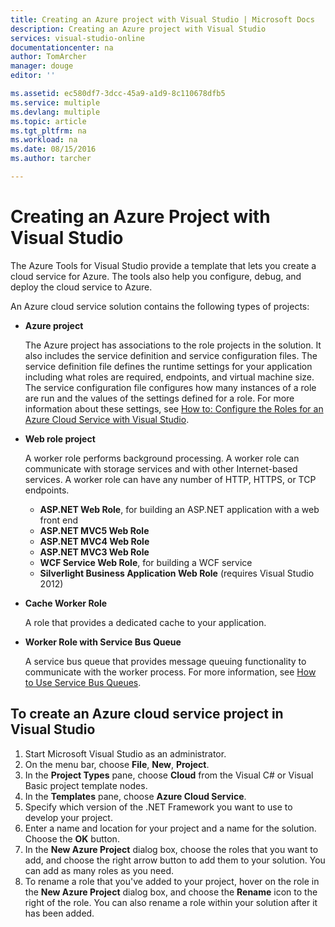 ```yaml
---
title: Creating an Azure project with Visual Studio | Microsoft Docs
description: Creating an Azure project with Visual Studio
services: visual-studio-online
documentationcenter: na
author: TomArcher
manager: douge
editor: ''

ms.assetid: ec580df7-3dcc-45a9-a1d9-8c110678dfb5
ms.service: multiple
ms.devlang: multiple
ms.topic: article
ms.tgt_pltfrm: na
ms.workload: na
ms.date: 08/15/2016
ms.author: tarcher

---
```

# Creating an Azure Project with Visual Studio
The Azure Tools for Visual Studio provide a template that lets you create a cloud service for Azure. The tools also help you configure, debug, and deploy the cloud service to Azure.

An Azure cloud service solution contains the following types of projects:

* **Azure project**
  
    The Azure project has associations to the role projects in the solution. It also includes the service definition and service configuration files. The service definition file defines the runtime settings for your application including what roles are required, endpoints, and virtual machine size. The service configuration file configures how many instances of a role are run and the values of the settings defined for a role. For more information about these settings, see [How to: Configure the Roles for an Azure Cloud Service with Visual Studio](vs-azure-tools-configure-roles-for-cloud-service.md).
* **Web role project**
  
    A worker role performs background processing. A worker role can communicate with storage services and with other Internet-based services. A worker role can have any number of HTTP, HTTPS, or TCP endpoints.
  
  * **ASP.NET Web Role**, for building an ASP.NET application with a web front end
  * **ASP.NET MVC5 Web Role**
  * **ASP.NET MVC4 Web Role**
  * **ASP.NET MVC3 Web Role**
  * **WCF Service Web Role**, for building a WCF service
  * **Silverlight Business Application Web Role** (requires Visual Studio 2012)
* **Cache Worker Role**
  
    A role that provides a dedicated cache to your application.
* **Worker Role with Service Bus Queue**
  
    A service bus queue that provides message queuing functionality to communicate with the worker process. For more information, see [How to Use Service Bus Queues](http://go.microsoft.com/fwlink/?LinkId=260560).

## To create an Azure cloud service project in Visual Studio
1. Start Microsoft Visual Studio as an administrator.
2. On the menu bar, choose **File**, **New**, **Project**.
3. In the **Project Types** pane, choose **Cloud** from the Visual C# or Visual Basic project template nodes.
4. In the **Templates** pane, choose  **Azure Cloud Service**.
5. Specify which version of the .NET Framework you want to use to develop your project.
6. Enter a name and location for your project and a name for the solution. Choose the **OK** button.
7. In the **New Azure Project** dialog box, choose the roles that you want to add, and choose the right arrow button to add them to your solution. You can add as many roles as you need.
8. To rename a role that you've added to your project, hover on the role in the **New Azure Project** dialog box, and choose the **Rename** icon to the right of the role. You can also rename a role within your solution after it has been added.

